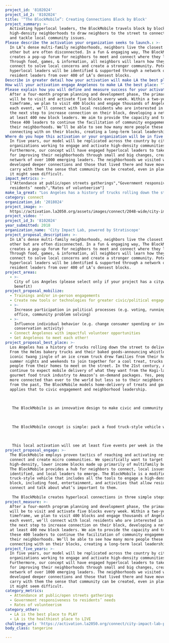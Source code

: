 ```yaml
---
project_id: '8102024'
project_id_2: '8102024'
title: '“The BlockMobile”: Creating Connections Block by Block'
project_summary: >-
  Activating hyperlocal leaders, the BlockMobile travels block by block in LA’s
  high-density neighborhoods to draw neighbors to the street to connect socially
  and tackle local community issues.
Please describe the activation your organization seeks to launch.: >-
  In LA’s dense multi-family neighborhoods, neighbors live the closest to each
  other but are often disconnected. In a fun & engaging way, The BlockMobile
  creates a pop-up forum for neighbors to meet and connect where they live.
  Through food, games, & information, all neighbors will learn how they can
  connect to solve local concerns and create a stronger community. Potential
  hyperlocal leaders will be identified & supported through a network of
  resident leaders from over 400 of LA’s densest blocks.
Describe in greater detail how your activation will make LA the best place?: "Los Angeles has a history of trucks rolling down the street to deliver value. From the Helms bakery trucks and their baked goods-announcing whistle to the iconic twang jingle of an ice cream truck drew families from their homes on summer nights and weekends to join together for a cool treat, trucks called people from their homes to meet on the street. In the 21st century, Angelenos continue to expect mobile delivery of what they want from the Kogi-launched gourmet food truck industry to Amazon’s on-demand packages. Yes,  people are more connected than ever to the world but less so to their neighbors. Learning from the past, The BlockMobile models home-delivery of treats and goods and applies that to civic engagement and neighborhood leadership.\r\n\r\nThe BlockMobile is an innovative design to make civic and community engagement a good that can too be brought to the front doors of Angelenos. Connecting in LA must be achieved at the most local level: on the streets. Too often, civic engagement is pushed from the top down, and The BlockMobile seeks to engage traditionally tough-to-engage Angelenos living in apartments where they live: on their block. And by doing so, we will create a fun space for neighbors to connect, micro issues to be identified, and for local leaders to emerge. \r\n\r\nThe BlockMobile concept is simple: pack a food truck-style vehicle with community engagement tools and resources, promote the trucks visit in advance to a block, park the truck on a block for 2 hours, and draw neighbors to connect with each other with food, games, and conversations about living on their block. Partnering with local agencies like LAPD, LAFD, local non-profits and larger community groups, this localized engagement will also provide resources to participants and offer them the opportunity to talk specifically about their local concerns. The BlockMobile and partners will be trained to support individuals in understanding they can address their local issues, and offer those interested the opportunity to be supported in their effort to continue the dialogue and create a small neighborhood action plan (SNAP) for the issue of concern. These hyperlocal leaders will be offered monthly support and connected to a network of other local leaders as well as given support to continue conversation with their own neighbors on their block.\r\n\r\nThis local activation will see at least five events per week in the evenings and weekends (when people are home) on as many blocks, with the intention of identifying at least one new, hyperlocal leader to volunteer to tackle a local concern, whether its hosting more block gatherings or as simple as learning how to request a sidewalk repair or pothole to be filled. By supporting local leaders to emerge and become caretakers for their block, The BlockMobile initiative will leave behind connectors who make that block more livable, transforming high density areas of isolation into thriving, interconnected communities."
How will your activation engage Angelenos to make LA the best place: "The BlockMobile employs proven tactics of reaching and activating residents to connect and create micro communities. We specifically want to target high-density, lower income blocks made up primarily of multifamily buildings. The BlockMobile provides a hub for neighbors to connect, local issues to be identified, and local leaders to emerge. The BlockMobile is a modified, food truck-style vehicle that includes all the tools to engage a high-density block, including food, entertainment, and activities that allow residents to connect and talk about what’s important to them.\r\nThe BlockMobile creates hyperlocal connections in three simple steps. First, a street team connects with local partners and leaders to develop and implement local outreach on a block to engage all residents. Next, The BlockMobile parks on the block for a two-hour event with informational tools, community advocacy activities, and entertainment to attract neighbors, including a map of community issues that prompts feedback, the “Wheel of Engagement” resident can spin to both win prizes and connect with neighbors, and a fun edible treat like ice cream! Trained staff will help engage and facilitate the activities & neighbor conversations to foster organic connections among the residents. The final step is for this staff to identify and engage local leaders and invite them to participate in a network that provides support and resources as they continue the efforts to build connections and community on their block."
Please explain how you will define and measure success for your activation.: >-
  After a four-month program planning and development phase, the primary goal
  will be to visit and activate five blocks every week. Within a two-year
  timeframe, we plan to visit 400 blocks and engage thousands of Angelenos. At
  each event, we’ll connect with local residents who are interested in taking
  the next step to increase connection on their block, developing a network of
  at least 400 new block leaders. We aim to provide the capacity and tools for
  these 400 leaders to continue the facilitation of community engagement in
  their neighborhoods. We’ll be able to see how many more people these 400 are
  connecting with on their blocks, creating a long-term local leadership effect.
Where do you hope this activation or your organization will be in five years?: >-
  In five years, our model will be replicated across the country by cities and
  organizations working to engage and activate high-density communities.
  Furthermore, our concept will have engaged hyperlocal leaders to take actions
  for improving their neighborhoods through small and big changes, creating a
  network of over 1000 emerging leaders. The neighborhoods we visited will have
  developed deeper connections and those that lived there and have moved on will
  carry with them the sense that community can be created, even in places where
  it might seem difficult.
impact_metrics: >-
  ["Attendance at public/open streets gatherings","Government responsiveness to
  residents’ needs","Rates of volunteerism"]
make_la_great: "Los Angeles has a history of trucks rolling down the street to deliver value. From the Helms bakery trucks and their baked goods-announcing whistle to the iconic twang jingle of an ice cream truck drew families from their homes on summer nights and weekends to join together for a cool treat, trucks called people from their homes to meet on the street. In the 21st century, Angelenos continue to expect mobile delivery of what they want from the Kogi-launched gourmet food truck industry to Amazon’s on-demand packages. Yes, people are more connected than ever to the world but less so to their neighbors. Learning from the past, The BlockMobile models home-delivery of treats and goods and applies that to civic engagement and neighborhood leadership.\r\n \r\n \r\n \r\n The BlockMobile is an innovative design to make civic and community engagement a good that can too be brought to the front doors of Angelenos. Connecting in LA must be achieved at the most local level: on the streets. Too often, civic engagement is pushed from the top down, and The BlockMobile seeks to engage traditionally tough-to-engage Angelenos living in apartments where they live: on their block. And by doing so, we will create a fun space for neighbors to connect, micro issues to be identified, and for local leaders to emerge. \r\n \r\n \r\n \r\n The BlockMobile concept is simple: pack a food truck-style vehicle with community engagement tools and resources, promote the trucks visit in advance to a block, park the truck on a block for 2 hours, and draw neighbors to connect with each other with food, games, and conversations about living on their block. Partnering with local agencies like LAPD, LAFD, local non-profits and larger community groups, this localized engagement will also provide resources to participants and offer them the opportunity to talk specifically about their local concerns. The BlockMobile and partners will be trained to support individuals in understanding they can address their local issues, and offer those interested the opportunity to be supported in their effort to continue the dialogue and create a small neighborhood action plan (SNAP) for the issue of concern. These hyperlocal leaders will be offered monthly support and connected to a network of other local leaders as well as given support to continue conversation with their own neighbors on their block.\r\n \r\n \r\n \r\n This local activation will see at least five events per week in the evenings and weekends (when people are home) on as many blocks, with the intention of identifying at least one new, hyperlocal leader to volunteer to tackle a local concern, whether its hosting more block gatherings or as simple as learning how to request a sidewalk repair or pothole to be filled. By supporting local leaders to emerge and become caretakers for their block, The BlockMobile initiative will leave behind connectors who make that block more livable, transforming high density areas of isolation into thriving, interconnected communities."
category: connect
organization_id: '2018024'
project_image: >-
  https://activation.la2050.org/assets/images/connect/2048-wide/city-impact-lab-powered-by-stratiscope.jpg
project_video: ''
project_id_3: '8102024'
year_submitted: 2018
organization_name: 'City Impact Lab, powered by Stratiscope'
project_proposal_description: >-
  In LA’s dense multi-family neighborhoods, neighbors live the closest to each
  other but are often disconnected. In a fun & engaging way, The BlockMobile
  creates a pop-up forum for neighbors to meet and connect where they live.
  Through food, games, & information, all neighbors will learn how they can
  connect to solve local concerns and create a stronger community. Potential
  hyperlocal leaders will be identified & supported through a network of
  resident leaders from over 400 of LA’s densest blocks.
project_areas:
  - >-
    City of Los Angeles (please select only if your project has a citywide
    benefit)
project_proposal_mobilize:
  - Trainings and/or in-person engagements
  - Create new tools or technologies for greater civic/political engagement
  - >-
    Increase participation in political processes (e.g. voting, running for
    office, community problem solving)
  - >-
    Influence individual behavior (e.g. change consumer spending or increase
    conservation activity)
  - Connect Angelenos with impactful volunteer opportunities
  - Get Angelenos to meet each other!
project_proposal_best_place: >-
  Los Angeles has a history of trucks rolling down the street to deliver value.
  From the Helms bakery trucks and their baked goods-announcing whistle to the
  iconic twang jingle of an ice cream truck drew families from their homes on
  summer nights and weekends to join together for a cool treat, trucks called
  people from their homes to meet on the street. In the 21st century, Angelenos
  continue to expect mobile delivery of what they want from the Kogi-launched
  gourmet food truck industry to Amazon’s on-demand packages. Yes, people are
  more connected than ever to the world but less so to their neighbors. Learning
  from the past, The BlockMobile models home-delivery of treats and goods and
  applies that to civic engagement and neighborhood leadership.
   
   
   
   The BlockMobile is an innovative design to make civic and community engagement a good that can too be brought to the front doors of Angelenos. Connecting in LA must be achieved at the most local level: on the streets. Too often, civic engagement is pushed from the top down, and The BlockMobile seeks to engage traditionally tough-to-engage Angelenos living in apartments where they live: on their block. And by doing so, we will create a fun space for neighbors to connect, micro issues to be identified, and for local leaders to emerge. 
   
   
   
   The BlockMobile concept is simple: pack a food truck-style vehicle with community engagement tools and resources, promote the trucks visit in advance to a block, park the truck on a block for 2 hours, and draw neighbors to connect with each other with food, games, and conversations about living on their block. Partnering with local agencies like LAPD, LAFD, local non-profits and larger community groups, this localized engagement will also provide resources to participants and offer them the opportunity to talk specifically about their local concerns. The BlockMobile and partners will be trained to support individuals in understanding they can address their local issues, and offer those interested the opportunity to be supported in their effort to continue the dialogue and create a small neighborhood action plan (SNAP) for the issue of concern. These hyperlocal leaders will be offered monthly support and connected to a network of other local leaders as well as given support to continue conversation with their own neighbors on their block.
   
   
   
   This local activation will see at least five events per week in the evenings and weekends (when people are home) on as many blocks, with the intention of identifying at least one new, hyperlocal leader to volunteer to tackle a local concern, whether its hosting more block gatherings or as simple as learning how to request a sidewalk repair or pothole to be filled. By supporting local leaders to emerge and become caretakers for their block, The BlockMobile initiative will leave behind connectors who make that block more livable, transforming high density areas of isolation into thriving, interconnected communities.
project_proposal_engage: >-
  The BlockMobile employs proven tactics of reaching and activating residents to
  connect and create micro communities. We specifically want to target
  high-density, lower income blocks made up primarily of multifamily buildings.
  The BlockMobile provides a hub for neighbors to connect, local issues to be
  identified, and local leaders to emerge. The BlockMobile is a modified, food
  truck-style vehicle that includes all the tools to engage a high-density
  block, including food, entertainment, and activities that allow residents to
  connect and talk about what’s important to them.
   
   The BlockMobile creates hyperlocal connections in three simple steps. First, a street team connects with local partners and leaders to develop and implement local outreach on a block to engage all residents. Next, The BlockMobile parks on the block for a two-hour event with informational tools, community advocacy activities, and entertainment to attract neighbors, including a map of community issues that prompts feedback, the “Wheel of Engagement” resident can spin to both win prizes and connect with neighbors, and a fun edible treat like ice cream! Trained staff will help engage and facilitate the activities & neighbor conversations to foster organic connections among the residents. The final step is for this staff to identify and engage local leaders and invite them to participate in a network that provides support and resources as they continue the efforts to build connections and community on their block.
project_measure: >-
  After a four-month program planning and development phase, the primary goal
  will be to visit and activate five blocks every week. Within a two-year
  timeframe, we plan to visit 400 blocks and engage thousands of Angelenos. At
  each event, we’ll connect with local residents who are interested in taking
  the next step to increase connection on their block, developing a network of
  at least 400 new block leaders. We aim to provide the capacity and tools for
  these 400 leaders to continue the facilitation of community engagement in
  their neighborhoods. We’ll be able to see how many more people these 400 are
  connecting with on their blocks, creating a long-term local leadership effect.
project_five_years: >-
  In five years, our model will be replicated across the country by cities and
  organizations working to engage and activate high-density communities.
  Furthermore, our concept will have engaged hyperlocal leaders to take actions
  for improving their neighborhoods through small and big changes, creating a
  network of over 1000 emerging leaders. The neighborhoods we visited will have
  developed deeper connections and those that lived there and have moved on will
  carry with them the sense that community can be created, even in places where
  it might seem difficult.
category_metrics:
  - Attendance at public/open streets gatherings
  - Government responsiveness to residents’ needs
  - Rates of volunteerism
category_other:
  - LA is the best place to PLAY
  - LA is the healthiest place to LIVE
challenge_url: 'https://activation.la2050.org/connect/city-impact-lab-powered-by-stratiscope/'
body_class: tangerine

---
```

